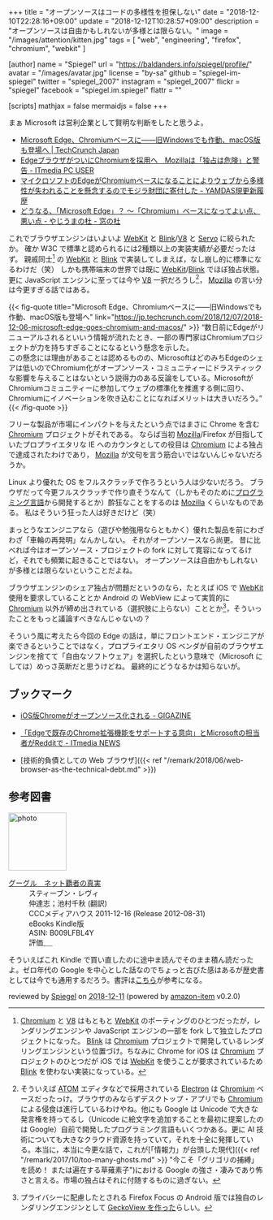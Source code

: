 +++
title = "オープンソースはコードの多様性を担保しない"
date = "2018-12-10T22:28:16+09:00"
update = "2018-12-12T10:28:57+09:00"
description = "オープンソースは自由かもしれないが多様とは限らない。"
image = "/images/attention/kitten.jpg"
tags = [ "web", "engineering", "firefox", "chromium", "webkit" ]

[author]
  name      = "Spiegel"
  url       = "https://baldanders.info/spiegel/profile/"
  avatar    = "/images/avatar.jpg"
  license   = "by-sa"
  github    = "spiegel-im-spiegel"
  twitter   = "spiegel_2007"
  instagram = "spiegel_2007"
  flickr    = "spiegel"
  facebook  = "spiegel.im.spiegel"
  flattr    = ""

[scripts]
  mathjax = false
  mermaidjs = false
+++

まぁ Microsoft は営利企業として賢明な判断をしたと思うよ。

- [Microsoft Edge、Chromiumベースに――旧Windowsでも作動、macOS版も登場へ  |  TechCrunch Japan](https://jp.techcrunch.com/2018/12/07/2018-12-06-microsoft-edge-goes-chromium-and-macos/)
- [EdgeブラウザがついにChromiumを採用へ　Mozillaは「独占は危険」と警告 - ITmedia PC USER](http://www.itmedia.co.jp/pcuser/articles/1812/09/news016.html)
- [マイクロソフトのEdgeがChromiumベースになることによりウェブから多様性が失われることを懸念するのでモジラ財団に寄付した - YAMDAS現更新履歴](http://d.hatena.ne.jp/yomoyomo/20181210/mozilla)
- [どうなる、「Microsoft Edge」？ ～「Chromium」ベースになってよい点、悪い点 - やじうまの杜 - 窓の杜](https://forest.watch.impress.co.jp/docs/serial/yajiuma/1157671.html)

これでブラウザエンジンはいよいよ [WebKit] と [Blink]/[V8] と [Servo] に絞られたか。
確か W3C で標準と認められるには2種類以上の実装実績が必要だったはず。
親戚同士[^ch1] の [WebKit] と [Blink] で実装してしまえば，なし崩し的に標準になるわけだ（笑）
しかも携帯端末の世界では既に [WebKit]/[Blink] でほぼ独占状態。
更に JavaScript エンジンに至っては今や [V8] 一択だろうし[^e1]， [Mozilla] の言い分は今更すぎる話ではある。

[^ch1]: [Chromium] と [V8] はもともと [WebKit] のポーティングのひとつだったが，レンダリングエンジンや JavaScript エンジンの一部を fork して独立したプロジェクトになった。 [Blink] は [Chromium] プロジェクトで開発しているレンダリングエンジンという位置づけ。ちなみに Chrome for iOS は [Chromium] プロジェクトのひとつだが iOS では [WebKit] を使うことが要求されているため [Blink] を使わない実装になっている。
[^e1]: そういえば [ATOM](https://atom.io/) エディタなどで採用されている [Electron](https://electronjs.org/ "Electron | Build cross platform desktop apps with JavaScript, HTML, and CSS.") は [Chromium] ベースだったっけ。ブラウザのみならずデスクトップ・アプリでも [Chromium] による侵食は進行しているわけやね。他にも Google は Unicode で大きな発言権を持ってるし（Unicode に絵文字を追加することを最初に提案したのは Google）自前で開発したプログラミング言語もいくつかある。更に AI 技術についても大きなクラウド資源を持っていて，それを十全に発揮している。本当に，本当に今更な話で，これが[「情報力」が台頭した現代]({{< ref "/remark/2017/10/too-many-ghosts.md" >}} "今こそ「グリゴリの捕縛」を読め！ または遍在する草薙素子")における Google の強さ・凄みであり怖さと言える。市場の独占はそれに付随するものに過ぎない。

{{< fig-quote title="Microsoft Edge、Chromiumベースに――旧Windowsでも作動、macOS版も登場へ" link="https://jp.techcrunch.com/2018/12/07/2018-12-06-microsoft-edge-goes-chromium-and-macos/" >}}
<q>数日前にEdgeがリニューアルされるといいう情報が流れたとき、一部の専門家はChromiumプロジェクトが力を持ちすぎることになるという懸念を示した。<br>
この懸念には理由があることは認めるものの、MicrosoftはどのみちEdgeのシェアは低いのでChromium化がオープンソース・コミュニティーにドラスティックな影響を与えることはないという説得力のある反論をしている。MicrosoftがChromiumコミュニティーに参加してウェブの標準化を推進する側に回り、Chromiumにイノベーションを吹き込むことになればメリットは大きいだろう。</q>
{{< /fig-quote >}}


フリーな製品が市場にインパクトを与えたという点ではまさに Chrome を含む [Chromium] プロジェクトがそれである。
ならば当初 [Mozilla]/Firefox が目指していたプロプライエタリな IE へのカウンタとしての役目は [Chromium] による独占で達成されたわけであり， [Mozilla] が文句を言う筋合いではないんじゃないだろうか。

Linux より優れた OS をフルスクラッチで作ろうという人は少ないだろう。
ブラウザだって今更フルスクラッチで作り直そうなんて（しかもそのために[プログラミング言語](https://www.rust-lang.org/ "Rust programming language")から開発するとか）酔狂なことをするのは [Mozilla] くらいなものである。
私はそういう狂った人は好きだけど（笑）

まっとうなエンジニアなら（遊びや勉強用ならともかく）優れた製品を前にわざわざ「車輪の再発明」なんかしない。
それがオープンソースなら尚更。
昔に比べれば今はオープンソース・プロジェクトの fork に対して寛容になってるけど，それでも頻繁に起きることではない。
オープンソースは自由かもしれないが多様とは限らないということだよね。

ブラウザエンジンのシェア独占が問題だというのなら，たとえば iOS で [WebKit] 使用を要求していることとか Android の WebView によって実質的に [Chromium] 以外が締め出されている（選択肢に上らない）こととか[^ff1]，そういったことをもっと議論すべきなんじゃないの？

[^ff1]: プライバシーに配慮したとされる Firefox Focus の Android 版では独自のレンダリングエンジンとして [GeckoView を作った](https://support.mozilla.org/ja/kb/geckoview-firefox-focus "Firefox Focus の GeckoView | Firefox Focus ヘルプ")らしい。

そういう風に考えたら今回の Edge の話は，単にフロントエンド・エンジニアが楽できるということではなく，プロプライエタリ OS ベンダが自前のブラウザエンジンを捨てて「自由なソフトウェア」を選択したという意味で（Microsoft にしては）めっさ英断だと思うけどね。
最終的にどうなるかは知らないが。

## ブックマーク

- [iOS版Chromeがオープンソース化される - GIGAZINE](https://gigazine.net/news/20170201-ios-chrome-open-source/)
- [「Edgeで既存のChrome拡張機能をサポートする意向」とMicrosoftの担当者がRedditで - ITmedia NEWS](http://www.itmedia.co.jp/news/articles/1812/11/news072.html)

- [技術的負債としての Web ブラウザ]({{< ref "/remark/2018/06/web-browser-as-the-technical-debt.md" >}})

[Chromium]: https://www.chromium.org/ "The Chromium Projects"
[Blink]: https://www.chromium.org/blink "Blink - The Chromium Projects"
[V8]: https://v8.dev/ "V8 JavaScript engine"
[WebKit]: https://webkit.org/
[Mozilla]: https://www.mozilla.org/
[Servo]: https://servo.org/ "Servo, the parallel browser engine"

## 参考図書

<div class="hreview">
  <div class="photo"><a class="item url" href="https://www.amazon.co.jp/%E3%82%B0%E3%83%BC%E3%82%B0%E3%83%AB-%E3%83%8D%E3%83%83%E3%83%88%E8%A6%87%E8%80%85%E3%81%AE%E7%9C%9F%E5%AE%9F-%E3%82%B9%E3%83%86%E3%82%A3%E3%83%BC%E3%83%96%E3%83%B3%E3%83%BB%E3%83%AC%E3%83%B4%E3%82%A3-ebook/dp/B009LFBL4Y?SubscriptionId=AKIAJYVUJ3DMTLAECTHA&tag=baldandersinf-22&linkCode=xm2&camp=2025&creative=165953&creativeASIN=B009LFBL4Y"><img src="https://images-fe.ssl-images-amazon.com/images/I/412TwuSJT1L._SL160_.jpg" width="114" alt="photo"></a></div>
  <dl class="fn">
    <dt><a href="https://www.amazon.co.jp/%E3%82%B0%E3%83%BC%E3%82%B0%E3%83%AB-%E3%83%8D%E3%83%83%E3%83%88%E8%A6%87%E8%80%85%E3%81%AE%E7%9C%9F%E5%AE%9F-%E3%82%B9%E3%83%86%E3%82%A3%E3%83%BC%E3%83%96%E3%83%B3%E3%83%BB%E3%83%AC%E3%83%B4%E3%82%A3-ebook/dp/B009LFBL4Y?SubscriptionId=AKIAJYVUJ3DMTLAECTHA&tag=baldandersinf-22&linkCode=xm2&camp=2025&creative=165953&creativeASIN=B009LFBL4Y">グーグル　ネット覇者の真実</a></dt>
	<dd>スティーブン・レヴィ</dd>
	<dd>仲達志；池村千秋 (翻訳)</dd>
    <dd>CCCメディアハウス 2011-12-16 (Release 2012-08-31)</dd>
    <dd>eBooks Kindle版</dd>
    <dd>ASIN: B009LFBL4Y</dd>
    <dd>評価<abbr class="rating fa-sm" title="3">&nbsp;<i class="fas fa-star"></i>&nbsp;<i class="fas fa-star"></i>&nbsp;<i class="fas fa-star"></i>&nbsp;<i class="far fa-star"></i>&nbsp;<i class="far fa-star"></i></abbr></dd>
  </dl>
  <p class="description">そういえばこれ Kindle で買い直したのに途中ま読んでそのまま積ん読だったよ。ゼロ年代の Google を中心とした話なのでちょっと古びた感はあるが歴史書としては今でも通用するだろう。書評は<a href="https://www.yamdas.org/booklog/intheplex.html" title="yomoyomoの読書記録 - スティーブン・レヴィ『グーグル　ネット覇者の真実　追われる立場から追う立場へ』（阪急コミュニケーションズ）">こちら</a>が参考になる。</p>
  <p class="powered-by" >reviewed by <a href='#maker' class='reviewer'>Spiegel</a> on <abbr class="dtreviewed" title="2018-12-11">2018-12-11</abbr> (powered by <a href="https://github.com/spiegel-im-spiegel/amazon-item" >amazon-item</a> v0.2.0)</p>
</div>
